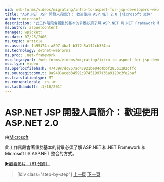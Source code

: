 ```yaml
---
uid: web-forms/videos/migrating/intro-to-aspnet-for-jsp-developers-welcome-to-aspnet-20
title: "ASP.NET JSP 開發人員簡介： 歡迎使用 ASP.NET 2.0 |Microsoft 文件"
author: microsoft
description: "此工作階段會著重於基本的背景必須了解 ASP.NET 和.NET Framework 和 Microsoft IIS ASP.NET 整合的方式。"
ms.author: aspnetcontent
manager: wpickett
ms.date: 07/25/2006
ms.topic: article
ms.assetid: 1a95474a-a897-4ba1-b372-8a112cb324ba
ms.technology: dotnet-webforms
ms.prod: .net-framework
msc.legacyurl: /web-forms/videos/migrating/intro-to-aspnet-for-jsp-developers-welcome-to-aspnet-20
msc.type: video
ms.openlocfilehash: 47439d7dc857ad40921be04c0bbf285b1392cffc
ms.sourcegitcommit: 9a9483aceb34591c97451997036a9120c3fe2baf
ms.translationtype: MT
ms.contentlocale: zh-TW
ms.lasthandoff: 11/10/2017
---
```

<a name="intro-to-aspnet-for-jsp-developers-welcome-to-aspnet-20"></a>ASP.NET JSP 開發人員簡介： 歡迎使用 ASP.NET 2.0
====================
由[Microsoft](https://github.com/microsoft)

此工作階段會著重於基本的背景必須了解 ASP.NET 和.NET Framework 和 Microsoft IIS ASP.NET 整合的方式。

[&#9654;觀看影片 （61 分鐘）](https://channel9.msdn.com/Blogs/ASP-NET-Site-Videos/intro-to-aspnet-for-jsp-developers-welcome-to-aspnet-20)

>[!div class="step-by-step"]
[上一頁](migrating-from-classic-asp-to-aspnet.md)
[下一頁](intro-to-aspnet-for-jsp-developers-building-applications.md)
